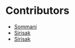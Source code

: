 # Contributors

- [Sommani](sommani@github.com)
- [Sirisak](maicmi@gmail.com)
- [Sirisak](maicmi@me.com)
